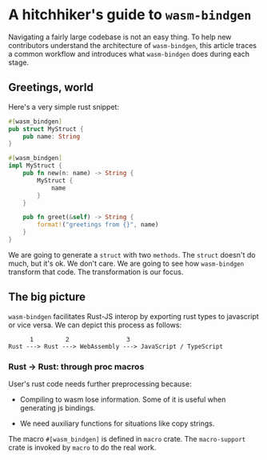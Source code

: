 # A hitchhiker's guide to `wasm-bindgen`

Navigating a fairly large codebase is not an easy thing. To help new contributors understand the architecture of `wasm-bindgen`, this article traces a common workflow and introduces what `wasm-bindgen` does during each stage.

## Greetings, world

Here's a very simple rust snippet:

```Rust
#[wasm_bindgen]
pub struct MyStruct {
    pub name: String
}

#[wasm_bindgen]
impl MyStruct {
    pub fn new(n: name) -> String {
        MyStruct {
            name
        }
    }

    pub fn greet(&self) -> String {
        format!("greetings from {}", name)
    }
}
```

We are going to generate a `struct` with two `methods`. The `struct` doesn't do much, but it's ok. We don't care. We are going to see how `wasm-bindgen` transform that code. The transformation is our focus.

## The big picture

`wasm-bindgen` facilitates Rust-JS interop by exporting rust types to javascript or vice versa. We can depict this process as follows:

```
      1         2                3
Rust ---> Rust ---> WebAssembly ---> JavaScript / TypeScript
```

### Rust -> Rust: through proc macros

User's rust code needs further preprocessing because:

- Compiling to wasm lose information. Some of it is useful when generating js bindings.

- We need auxiliary functions for situations like copy strings.

The macro `#[wasm_bindgen]` is defined in `macro` crate. The `macro-support` crate is invoked by `macro` to do the real work.


